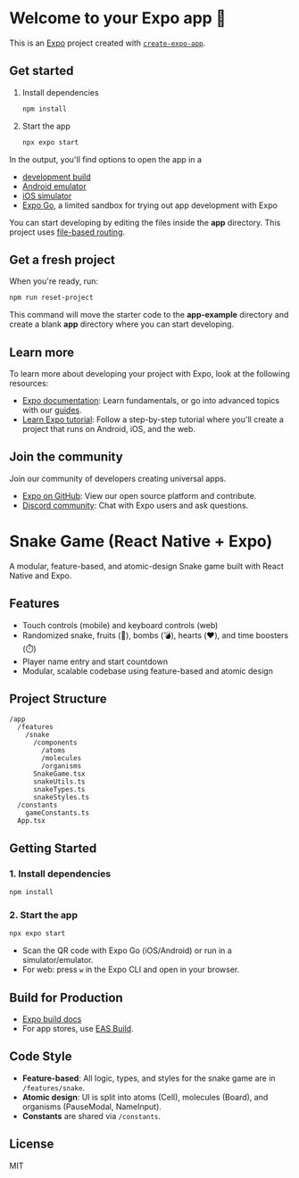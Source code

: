# Welcome to your Expo app 👋

This is an [Expo](https://expo.dev) project created with [`create-expo-app`](https://www.npmjs.com/package/create-expo-app).

## Get started

1. Install dependencies

   ```bash
   npm install
   ```

2. Start the app

   ```bash
   npx expo start
   ```

In the output, you'll find options to open the app in a

- [development build](https://docs.expo.dev/develop/development-builds/introduction/)
- [Android emulator](https://docs.expo.dev/workflow/android-studio-emulator/)
- [iOS simulator](https://docs.expo.dev/workflow/ios-simulator/)
- [Expo Go](https://expo.dev/go), a limited sandbox for trying out app development with Expo

You can start developing by editing the files inside the **app** directory. This project uses [file-based routing](https://docs.expo.dev/router/introduction).

## Get a fresh project

When you're ready, run:

```bash
npm run reset-project
```

This command will move the starter code to the **app-example** directory and create a blank **app** directory where you can start developing.

## Learn more

To learn more about developing your project with Expo, look at the following resources:

- [Expo documentation](https://docs.expo.dev/): Learn fundamentals, or go into advanced topics with our [guides](https://docs.expo.dev/guides).
- [Learn Expo tutorial](https://docs.expo.dev/tutorial/introduction/): Follow a step-by-step tutorial where you'll create a project that runs on Android, iOS, and the web.

## Join the community

Join our community of developers creating universal apps.

- [Expo on GitHub](https://github.com/expo/expo): View our open source platform and contribute.
- [Discord community](https://chat.expo.dev): Chat with Expo users and ask questions.

# Snake Game (React Native + Expo)

A modular, feature-based, and atomic-design Snake game built with React Native and Expo.

## Features

- Touch controls (mobile) and keyboard controls (web)
- Randomized snake, fruits (🥒), bombs (💣), hearts (❤️), and time boosters (⏱️)
- Player name entry and start countdown
- Modular, scalable codebase using feature-based and atomic design

## Project Structure

```
/app
  /features
    /snake
      /components
        /atoms
        /molecules
        /organisms
      SnakeGame.tsx
      snakeUtils.ts
      snakeTypes.ts
      snakeStyles.ts
  /constants
    gameConstants.ts
  App.tsx
```

## Getting Started

### 1. Install dependencies

```sh
npm install
```

### 2. Start the app

```sh
npx expo start
```

- Scan the QR code with Expo Go (iOS/Android) or run in a simulator/emulator.
- For web: press `w` in the Expo CLI and open in your browser.

## Build for Production

- [Expo build docs](https://docs.expo.dev/build/introduction/)
- For app stores, use [EAS Build](https://docs.expo.dev/eas-build/introduction/).

## Code Style

- **Feature-based**: All logic, types, and styles for the snake game are in `/features/snake`.
- **Atomic design**: UI is split into atoms (Cell), molecules (Board), and organisms (PauseModal, NameInput).
- **Constants** are shared via `/constants`.

## License

MIT
